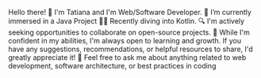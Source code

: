Hello there! 👋
I'm Tatiana and I'm Web/Software Developer.
🔭 I’m currently immersed in a Java Project
👩‍💻 Recently diving into Kotlin.
🔍 I'm actively seeking opportunities to collaborate on open-source projects. 
🤔 While I'm confident in my abilities, I'm always open to learning and growth. If you have any suggestions, recommendations, or helpful resources to share, I'd greatly appreciate it!
💬 Feel free to ask me about anything related to web development, software architecture, or best practices in coding
